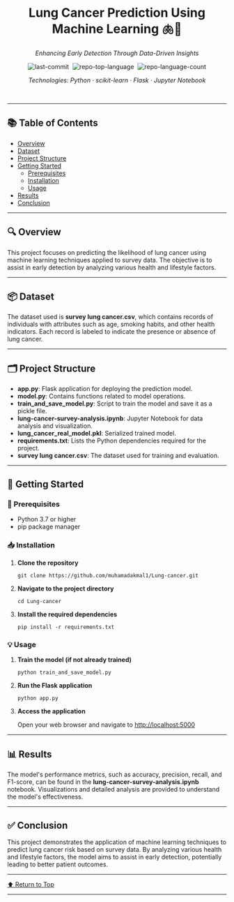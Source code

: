 <div id="top" class="">

<div align="center" class="text-center">
<h1>Lung Cancer Prediction Using Machine Learning 🫁🧠</h1>
<p><em>Enhancing Early Detection Through Data-Driven Insights</em></p>

<img alt="last-commit" src="https://img.shields.io/github/last-commit/muhamadakmal1/Lung-cancer?style=flat&logo=git&logoColor=white&color=blue" class="inline-block mx-1" style="margin: 0px 2px;">
<img alt="repo-top-language" src="https://img.shields.io/github/languages/top/muhamadakmal1/Lung-cancer?style=flat&color=blue" class="inline-block mx-1" style="margin: 0px 2px;">
<img alt="repo-language-count" src="https://img.shields.io/github/languages/count/muhamadakmal1/Lung-cancer?style=flat&color=blue" class="inline-block mx-1" style="margin: 0px 2px;">
<p><em>Technologies: Python · scikit-learn · Flask · Jupyter Notebook</em></p>
</div>
<br>
<hr>

<h2>📚 Table of Contents</h2>
<ul>
  <li><a href="#overview">Overview</a></li>
  <li><a href="#dataset">Dataset</a></li>
  <li><a href="#project-structure">Project Structure</a></li>
  <li><a href="#getting-started">Getting Started</a>
    <ul>
      <li><a href="#prerequisites">Prerequisites</a></li>
      <li><a href="#installation">Installation</a></li>
      <li><a href="#usage">Usage</a></li>
    </ul>
  </li>
  <li><a href="#results">Results</a></li>
  <li><a href="#conclusion">Conclusion</a></li>
</ul>
<hr>

<h2 id="overview">🔍 Overview</h2>
<p>This project focuses on predicting the likelihood of lung cancer using machine learning techniques applied to survey data. The objective is to assist in early detection by analyzing various health and lifestyle factors.</p>

<hr>

<h2 id="dataset">📦 Dataset</h2>
<p>The dataset used is <strong>survey lung cancer.csv</strong>, which contains records of individuals with attributes such as age, smoking habits, and other health indicators. Each record is labeled to indicate the presence or absence of lung cancer.</p>

<hr>

<h2 id="project-structure">🗂️ Project Structure</h2>
<ul>
  <li><strong>app.py</strong>: Flask application for deploying the prediction model.</li>
  <li><strong>model.py</strong>: Contains functions related to model operations.</li>
  <li><strong>train_and_save_model.py</strong>: Script to train the model and save it as a pickle file.</li>
  <li><strong>lung-cancer-survey-analysis.ipynb</strong>: Jupyter Notebook for data analysis and visualization.</li>
  <li><strong>lung_cancer_real_model.pkl</strong>: Serialized trained model.</li>
  <li><strong>requirements.txt</strong>: Lists the Python dependencies required for the project.</li>
  <li><strong>survey lung cancer.csv</strong>: The dataset used for training and evaluation.</li>
</ul>

<hr>

<h2 id="getting-started">🚀 Getting Started</h2>

<h3 id="prerequisites">📌 Prerequisites</h3>
<ul>
  <li>Python 3.7 or higher</li>
  <li>pip package manager</li>
</ul>

<h3 id="installation">📥 Installation</h3>
<ol>
  <li><strong>Clone the repository</strong></li>
  <pre><code>git clone https://github.com/muhamadakmal1/Lung-cancer.git</code></pre>

  <li><strong>Navigate to the project directory</strong></li>
  <pre><code>cd Lung-cancer</code></pre>

  <li><strong>Install the required dependencies</strong></li>
  <pre><code>pip install -r requirements.txt</code></pre>
</ol>

<h3 id="usage">💡 Usage</h3>
<ol>
  <li><strong>Train the model (if not already trained)</strong></li>
  <pre><code>python train_and_save_model.py</code></pre>

  <li><strong>Run the Flask application</strong></li>
  <pre><code>python app.py</code></pre>

  <li><strong>Access the application</strong></li>
  <p>Open your web browser and navigate to <a href="http://localhost:5000" target="_blank">http://localhost:5000</a></p>
</ol>

<hr>

<h2 id="results">📊 Results</h2>
<p>The model's performance metrics, such as accuracy, precision, recall, and F1-score, can be found in the <strong>lung-cancer-survey-analysis.ipynb</strong> notebook. Visualizations and detailed analysis are provided to understand the model's effectiveness.</p>

<hr>

<h2 id="conclusion">✅ Conclusion</h2>
<p>This project demonstrates the application of machine learning techniques to predict lung cancer risk based on survey data. By analyzing various health and lifestyle factors, the model aims to assist in early detection, potentially leading to better patient outcomes.</p>

<hr>
<div align="left"><a href="#top">⬆ Return to Top</a></div>
<hr>

</div>
